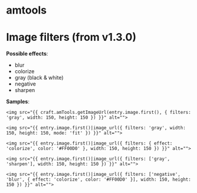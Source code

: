 # amtools

# Image filters (from v1.3.0)
**Possible effects**:
- blur
- colorize
- gray (black & white)
- negative
- sharpen

**Samples**:

```
<img src="{{ craft.amTools.getImageUrl(entry.image.first(), { filters: 'gray', width: 150, height: 150 }) }}" alt="">

<img src="{{ entry.image.first()|image_url({ filters: 'gray', width: 150, height: 150, mode: 'fit' }) }}" alt="">

<img src="{{ entry.image.first()|image_url({ filters: { effect: 'colorize', color: '#FF00D0' }, width: 150, height: 150 }) }}" alt="">

<img src="{{ entry.image.first()|image_url({ filters: ['gray', 'sharpen'], width: 150, height: 150 }) }}" alt="">

<img src="{{ entry.image.first()|image_url({ filters: ['negative', 'blur', { effect: 'colorize', color: '#FF00D0' }], width: 150, height: 150 }) }}" alt="">
```
